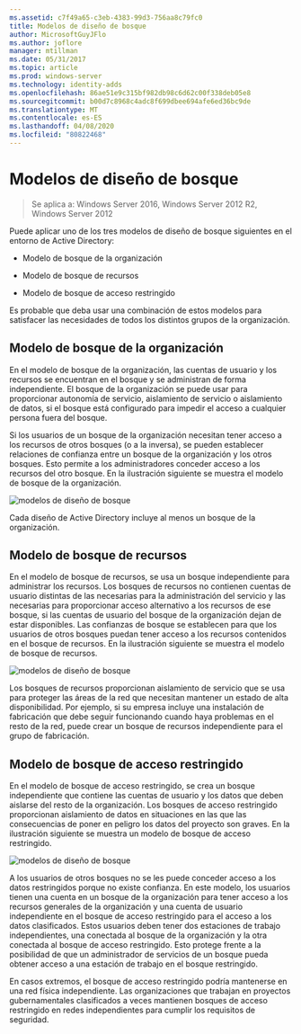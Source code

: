 ```yaml
---
ms.assetid: c7f49a65-c3eb-4383-99d3-756aa8c79fc0
title: Modelos de diseño de bosque
author: MicrosoftGuyJFlo
ms.author: joflore
manager: mtillman
ms.date: 05/31/2017
ms.topic: article
ms.prod: windows-server
ms.technology: identity-adds
ms.openlocfilehash: 86ae51e9c315bf982db98c6d62c00f338deb05e8
ms.sourcegitcommit: b00d7c8968c4adc8f699dbee694afe6ed36bc9de
ms.translationtype: MT
ms.contentlocale: es-ES
ms.lasthandoff: 04/08/2020
ms.locfileid: "80822468"
---
```

# <a name="forest-design-models"></a>Modelos de diseño de bosque

>Se aplica a: Windows Server 2016, Windows Server 2012 R2, Windows Server 2012

Puede aplicar uno de los tres modelos de diseño de bosque siguientes en el entorno de Active Directory:  
  
-   Modelo de bosque de la organización  
  
-   Modelo de bosque de recursos  
  
-   Modelo de bosque de acceso restringido  
  
Es probable que deba usar una combinación de estos modelos para satisfacer las necesidades de todos los distintos grupos de la organización.  
  
## <a name="organizational-forest-model"></a>Modelo de bosque de la organización  
En el modelo de bosque de la organización, las cuentas de usuario y los recursos se encuentran en el bosque y se administran de forma independiente. El bosque de la organización se puede usar para proporcionar autonomía de servicio, aislamiento de servicio o aislamiento de datos, si el bosque está configurado para impedir el acceso a cualquier persona fuera del bosque.  
  
Si los usuarios de un bosque de la organización necesitan tener acceso a los recursos de otros bosques (o a la inversa), se pueden establecer relaciones de confianza entre un bosque de la organización y los otros bosques. Esto permite a los administradores conceder acceso a los recursos del otro bosque. En la ilustración siguiente se muestra el modelo de bosque de la organización.  
  
![modelos de diseño de bosque](media/Forest-Design-Models/b1ddb47e-78a5-49c7-bb21-d7421b7b84b8.gif)  
  
Cada diseño de Active Directory incluye al menos un bosque de la organización.  
  
## <a name="resource-forest-model"></a>Modelo de bosque de recursos  
En el modelo de bosque de recursos, se usa un bosque independiente para administrar los recursos. Los bosques de recursos no contienen cuentas de usuario distintas de las necesarias para la administración del servicio y las necesarias para proporcionar acceso alternativo a los recursos de ese bosque, si las cuentas de usuario del bosque de la organización dejan de estar disponibles. Las confianzas de bosque se establecen para que los usuarios de otros bosques puedan tener acceso a los recursos contenidos en el bosque de recursos. En la ilustración siguiente se muestra el modelo de bosque de recursos.  
  
![modelos de diseño de bosque](media/Forest-Design-Models/c0b348a6-958c-4fc5-9035-e2d2a54d5573.gif)  
  
Los bosques de recursos proporcionan aislamiento de servicio que se usa para proteger las áreas de la red que necesitan mantener un estado de alta disponibilidad. Por ejemplo, si su empresa incluye una instalación de fabricación que debe seguir funcionando cuando haya problemas en el resto de la red, puede crear un bosque de recursos independiente para el grupo de fabricación.  
  
## <a name="restricted-access-forest-model"></a>Modelo de bosque de acceso restringido  
En el modelo de bosque de acceso restringido, se crea un bosque independiente que contiene las cuentas de usuario y los datos que deben aislarse del resto de la organización. Los bosques de acceso restringido proporcionan aislamiento de datos en situaciones en las que las consecuencias de poner en peligro los datos del proyecto son graves. En la ilustración siguiente se muestra un modelo de bosque de acceso restringido.  
  
![modelos de diseño de bosque](media/Forest-Design-Models/e49cfc8c-a58a-4386-93bd-d4a6ee00f89c.gif)  
  
A los usuarios de otros bosques no se les puede conceder acceso a los datos restringidos porque no existe confianza. En este modelo, los usuarios tienen una cuenta en un bosque de la organización para tener acceso a los recursos generales de la organización y una cuenta de usuario independiente en el bosque de acceso restringido para el acceso a los datos clasificados. Estos usuarios deben tener dos estaciones de trabajo independientes, una conectada al bosque de la organización y la otra conectada al bosque de acceso restringido. Esto protege frente a la posibilidad de que un administrador de servicios de un bosque pueda obtener acceso a una estación de trabajo en el bosque restringido.  
  
En casos extremos, el bosque de acceso restringido podría mantenerse en una red física independiente. Las organizaciones que trabajan en proyectos gubernamentales clasificados a veces mantienen bosques de acceso restringido en redes independientes para cumplir los requisitos de seguridad.  
  



